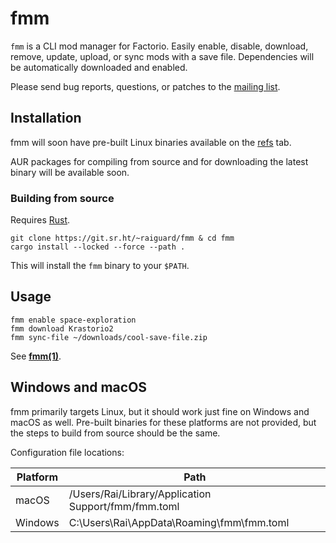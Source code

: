 # fmm

`fmm` is a CLI mod manager for Factorio. Easily enable, disable, download,
remove, update, upload, or sync mods with a save file. Dependencies will be
automatically downloaded and enabled.

Please send bug reports, questions, or patches to the
[mailing list](https://lists.sr.ht/~raiguard/public-inbox).

## Installation

fmm will soon have pre-built Linux binaries available on the
[refs](https://git.sr.ht/~raiguard/fmm/refs) tab.

AUR packages for compiling from source and for downloading the latest binary
will be available soon.

### Building from source

Requires [Rust](https://rust-lang.org).

```
git clone https://git.sr.ht/~raiguard/fmm & cd fmm
cargo install --locked --force --path .
```

This will install the `fmm` binary to your `$PATH`.

## Usage

```
fmm enable space-exploration
fmm download Krastorio2
fmm sync-file ~/downloads/cool-save-file.zip
```

See [**fmm(1)**](./fmm.1.scd).

## Windows and macOS

fmm primarily targets Linux, but it should work just fine on Windows and macOS
as well. Pre-built binaries for these platforms are not provided, but the
steps to build from source should be the same.

Configuration file locations:

| Platform | Path                                                |
| -------- | --------------------------------------------------- |
| macOS    | /Users/Rai/Library/Application Support/fmm/fmm.toml |
| Windows  | C:\Users\Rai\AppData\Roaming\fmm\fmm.toml           |
